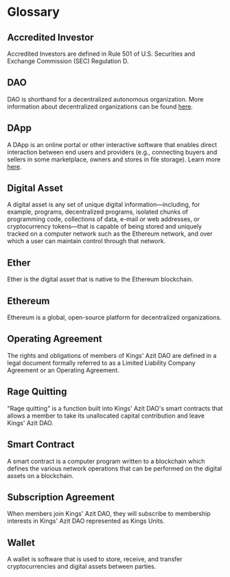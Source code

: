 # Glossary

## Accredited Investor

Accredited Investors are defined in Rule 501 of U.S. Securities and Exchange Commission (SEC) Regulation D.

## DAO

DAO is shorthand for a decentralized autonomous organization. More information about decentralized organizations can be found [here](https://wiki.p2pfoundation.net/Decentralized_Autonomous_Organization).

## DApp

A DApp is an online portal or other interactive software that enables direct interaction between end users and providers (e.g., connecting buyers and sellers in some marketplace, owners and stores in file storage). Learn more [here](https://blockgeeks.com/guides/dapps/).

## Digital Asset

A digital asset is any set of unique digital information&mdash;including, for example, programs, decentralized programs, isolated chunks of programming code, collections of data, e-mail or web addresses, or cryptocurrency tokens&mdash;that is capable of being stored and uniquely tracked on a computer network such as the Ethereum network, and over which a user can maintain control through that network.

## Ether

Ether is the digital asset that is native to the Ethereum blockchain.

## Ethereum

Ethereum is a global, open-source platform for decentralized organizations.

## Operating Agreement

The rights and obligations of members of Kings' Azit DAO are defined in a legal document formally referred to as a Limited Liability Company Agreement or an Operating Agreement.

## Rage Quitting

"Rage quitting" is a function built into Kings' Azit DAO's smart contracts that allows a member to take its unallocated capital contribution and leave Kings' Azit DAO.

## Smart Contract

A smart contract is a computer program written to a blockchain which defines the various network operations that can be performed on the digital assets on a blockchain.

## Subscription Agreement

When members join Kings' Azit DAO, they will subscribe to membership interests in Kings' Azit DAO represented as Kings Units.

## Wallet

A wallet is software that is used to store, receive, and transfer cryptocurrencies and digital assets between parties.
